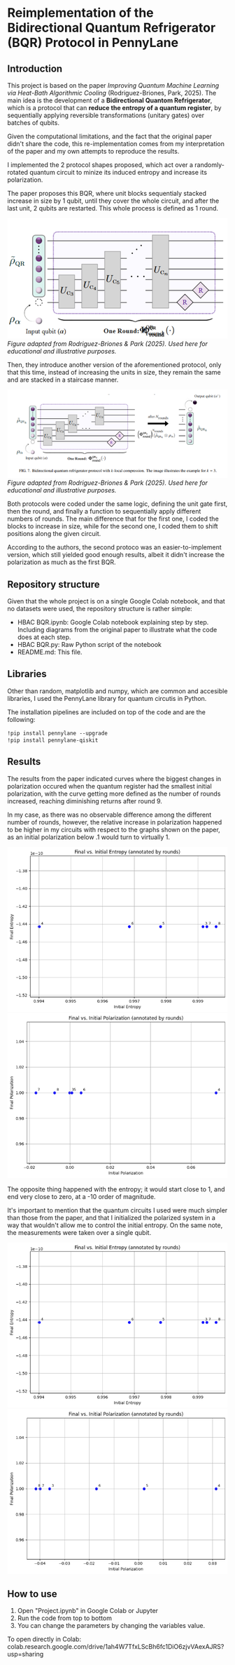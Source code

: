 
# Reimplementation of the Bidirectional Quantum Refrigerator (BQR) Protocol in PennyLane


## Introduction 

This project is based on the paper *Improving Quantum Machine Learning via Heat-Bath Algorithmic Cooling* (Rodriguez-Briones, Park, 2025). The main idea is the development of a **Bidirectional Quantom Refrigerator**, which is a protocol that can **reduce the entropy of a quantum register**, by sequentially applying reversible transformations (unitary gates) over batches of qubits. 

Given the computational limitations, and the fact that the original paper didn't share the code, this re-implementation comes from my interpretation of the paper and my own attempts to reproduce the results.

I implemented the 2 protocol shapes proposed, which act over a randomly-rotated quantum circuit to minize its induced entropy and increase its polarization. 

The paper proposes this BQR, where unit blocks sequentialy stacked increase in size by 1 qubit, until they cover the whole circuit, and after the last unit, 2 qubits are restarted. This whole process is defined as 1 round.

![BQR 1st protocol](images/BQR_1st_protocol.png)
*Figure adapted from Rodriguez-Briones & Park (2025). Used here for educational and illustrative purposes.*

Then, they introduce another version of the aforementioned protocol, only that this time, instead of increasing the units in size, they remain the same and are stacked in a staircase manner.

![BQR 2nd protocol](images/BQR_2nd_protocol.png)
*Figure adapted from Rodriguez-Briones & Park (2025). Used here for educational and illustrative purposes.*

Both protocols were coded under the same logic, defining the unit gate first, then the round, and finally a function to sequentially apply different numbers of rounds. The main difference that for the first one, I coded the blocks to increase in size, while for the second one, I coded them to shift positions along the given circuit.

According to the authors, the second protoco was an easier-to-implement version, which still yielded good enough results, albeit it didn't increase the polarization as much as the first BQR. 

## Repository structure 

Given that the whole project is on a single Google Colab notebook, and that no datasets were used, the repository structure is rather simple: 

* HBAC BQR.ipynb: Google Colab notebook explaining step by step. Including diagrams from the original paper to illustrate what the code does at each step.
* HBAC BQR.py: Raw Python script of the notebook
* README.md: This file. 


## Libraries

Other than random, matplotlib and numpy, which are common and accesible libraries, I used the PennyLane library for quantum circutis in Python. 

The installation pipelines are included on top of the code and are the following:

```
!pip install pennylane --upgrade
!pip install pennylane-qiskit
```


## Results 

The results from the paper indicated curves where the biggest changes in polarization occured when the quantum register had the smallest initial polarization, with the curve getting more defined as the number of rounds increased, reaching diminishing returns after round 9. 

In my case, as there was no observable difference among the different number of rounds, however, the relative increase in polarization happened to be higher in my circuits with respect to the graphs shown on the paper, as an initial polarization below .1 would turn to virtually 1.


![Polarization change 1st protocol](images/Entropy_change_1st_protocol.png)
![Entropy change 1st protocol](images/Polarization_change_1st_protocol.png)

The opposite thing happened with the entropy; it would start close to 1, and end very close to zero, at a -10 order of magnitude. 

It's important to mention that the quantum circuits I used were much simpler than those from the paper, and that I initialized the polarized system in a way that wouldn't allow me to control the initial entropy. On the same note, the measurements were taken over a single qubit. 

![Polarization change 2nd protocol](images/Entropy_change_1st_protocol.png)
![Entropy change 2nd protocol](images/Polarization_change_2nd_protocol.png)



## How to use 

1. Open "Project.ipynb" in Google Colab or Jupyter
2. Run the code from top to bottom
3. You can change the parameters by changing the variables value. 

To open directly in Colab: colab.research.google.com/drive/1ah4W7TfxLScBh6fc1DiO6zjvVAexAJRS?usp=sharing 
